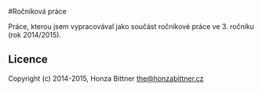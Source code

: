 #Ročníková práce

Práce, kterou jsem vypracovával jako součást ročníkové práce ve 3. ročníku (rok 2014/2015).

## Licence
Copyright (c) 2014-2015, Honza Bittner <the@honzabittner.cz>
